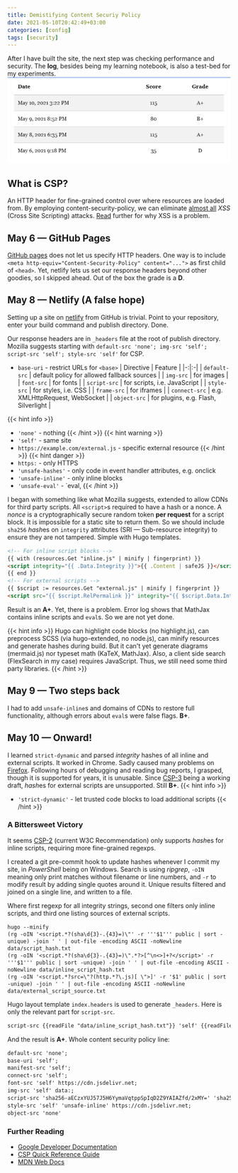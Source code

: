 ```yaml
---
title: Demistifying Content Securiy Policy
date: 2021-05-10T20:42:49+03:00
categories: [config]
tags: [security]
---
```


After I have built the site, the next step was checking performance and security. The **log**, besides being my learning notebook, is also a test-bed for my experiments.
![[Mozilla Observatory](https://observatory.mozilla.org/analyze/c6p.netlify.app) security grades](attachments/2021-05-10-15-24-07.png)
<!--more-->
## What is CSP?
An HTTP header for fine-grained control over where resources are loaded from. By employing content-security-policy, we can eliminate [almost all](https://csp.withgoogle.com/docs/faq.html#caveats) *XSS* (Cross Site Scripting) attacks. [Read](https://csp.withgoogle.com/docs/why-csp.html) further for why XSS is a problem.

## May 6 — GitHub Pages
[GitHub pages](https://pages.github.com/) does not let us specify HTTP headers. One way is to include `<meta http-equiv="Content-Security-Policy" content="...">` as first child of `<head>`. Yet, netlify lets us set our response headers beyond other goodies, so I skipped ahead.  Out of the box the grade is a **D**.
## May 8 — Netlify (A false hope)
Setting up a site on [netlify](https://www.netlify.com/) from GitHub is trivial. Point to your repository, enter your build command and publish directory. Done.

Our response headers are in `_headers` file at the root of publish directory. Mozilla suggests starting with `default-src 'none'; img-src 'self'; script-src 'self'; style-src 'self'` for CSP.

* `base-uri` - restrict URLs for `<base>`
| Directive | Feature |
|-:|:-|
| `default-src` | default policy for allowed fallback sources |
| `img-src` | for images |
| `font-src` | for fonts |
| `script-src` | for scripts, i.e. JavaScript |
| `style-src` | for styles, i.e. CSS |
| `frame-src` | for iframes |
| `connect-src` | e.g. XMLHttpRequest, WebSocket |
| `object-src` | for plugins, e.g. Flash, Silverlight |

{{< hint info >}}
* `'none'` - nothing
{{< /hint >}}
{{< hint warning >}}
* `'self'` - same site
* `https://example.com/external.js` - specific external resource
{{< /hint >}}
{{< hint danger >}}
* `https:` - only HTTPS
* `'unsafe-hashes'` - only code in event handler attributes, e.g. onclick
* `'unsafe-inline'` - only inline blocks
* `'unsafe-eval'` - `eval, 
{{< /hint >}}

I began with something like what Mozilla suggests, extended to allow CDNs for third party scripts. All `<script>`s required to have a hash or a nonce. A *nonce* is a cryptographically secure random token **per request** for a script block. It is impossible for a static site to return them. So we should include `sha256` *hash*es on `integrity` attributes (SRI — Sub-resource integrity) to ensure they are not tampered. Simple with Hugo templates.  
```html
<!-- For inline script blocks -->
{{ with (resources.Get "inline.js" | minify | fingerprint) }}
<script integrity="{{ .Data.Integrity }}">{{ .Content | safeJS }}</script>
{{ end }}
<!-- For external scripts -->
{{ $script := resources.Get "external.js" | minify | fingerprint }}
<script src="{{ $script.RelPermalink }}" integrity="{{ $script.Data.Integrity }}"></script>
```
Result is an **A+**. Yet, there is a problem. Error log shows that MathJax contains inline scripts and `eval`s. So we are not yet done.

{{< hint info >}}
Hugo can highlight code blocks (no highlight.js), can preprocess SCSS (via hugo-extended, no node.js), can minify resources and generate hashes during build. But it can't yet generate diagrams (mermaid.js) nor typeset math (KaTeX, MathJax). Also, a client side search (FlexSearch in my case) requires JavaScript. Thus, we still need some third party libraries. 
{{< /hint >}}

<!--
### Bonus point
Though irrelevant to CSP, important for security, for your external links...
There are some discussions for `rel` attribute for `<base>` tag for page wide rules.
```html
<a target="_blank" rel="nofollow noopener noreferrer">
```
-->

## May 9 — Two steps back 
I had to add `unsafe-inline`s and domains of CDNs to restore full functionality, although errors about `eval`s were false flags. **B+**.

## May 10 — Onward!
I learned `strict-dynamic` and parsed *integrity* hashes of all inline and external scripts. It worked in Chrome. Sadly caused many problems on [Firefox](https://bugzilla.mozilla.org/show_bug.cgi?id=1409200 "Bugzilla"). Following hours of debugging and reading bug reports, I grasped, though it is supported for years, it is unusable. Since [CSP-3](https://www.w3.org/TR/CSP3/) being a working draft, *hash*es for external scripts are unsupported. Still **B+**.
{{< hint info >}}
  * `'strict-dynamic'` - let trusted code blocks to load additional scripts
{{< /hint >}}

### A Bittersweet Victory
It seems [CSP-2](https://www.w3.org/TR/CSP2/) (current W3C Recommendation) only supports *hash*es for inline scripts, requiring more fine-grained regexps.  

I created a git pre-commit hook to update hashes whenever I commit my site, in *PowerShell* being on Windows. Search is using *ripgrep*, `-oIN` meaning only print matches without filename or line numbers, and `-r` to modify result by adding single quotes around it. Unique results filtered and joined on a single line, and written to a file. 

Where first regexp for all integrity strings, second one filters only inline scripts, and third one listing sources of external scripts.
```posh
hugo --minify
(rg -oIN '<script.*?(sha\d{3}-.{43}=)\"' -r '''$1''' public | sort -unique) -join ' ' | out-file -encoding ASCII -noNewline data/script_hash.txt 
(rg -oIN '<script.*?(sha\d{3}-.{43}=)\".*?>[^\n<>]+?</script>' -r '''$1''' public | sort -unique) -join ' ' | out-file -encoding ASCII -noNewline data/inline_script_hash.txt 
(rg -oIN '<script.*?src=\"?(http.*?\.js)[ \">]' -r '$1' public | sort -unique) -join ' ' | out-file -encoding ASCII -noNewline data/external_script_source.txt
```

Hugo layout template `index.headers` is used to generate `_headers`. Here is only the relevant part for `script-src`.
```html {.wrap}
script-src {{readFile "data/inline_script_hash.txt"}} 'self' {{readFile "data/external_script_source.txt"}};
```
And the result is **A+**. Whole content security policy line:
```html
default-src 'none';
base-uri 'self';
manifest-src 'self';
connect-src 'self';
font-src 'self' https://cdn.jsdelivr.net; 
img-src 'self' data:;
script-src 'sha256-aECzxYUJ57J5H6YymaVqtppSpIqD2Z9YAIAZfd/2xMY=' 'sha256-MktN23nRzohmT1JNxPQ0B9CzVW6psOCbvJ20j9YxAxA=' 'sha256-OBZ1TAxtlr9xf3a+8VMnoX0v39PPCWCsN6DfNkKio/I=' 'self' https://cdn.jsdelivr.net/npm/mathjax@3.1.4/es5/tex-mml-chtml.js https://cdn.jsdelivr.net/npm/mermaid@8.9.3/dist/mermaid.min.js;
style-src 'self' 'unsafe-inline' https://cdn.jsdelivr.net;
object-src 'none'
```
### Further Reading
* [Google Developer Documentation](https://developers.google.com/web/fundamentals/security/csp)
* [CSP Quick Reference Guide](https://content-security-policy.com/)
* [MDN Web Docs](https://developer.mozilla.org/en-US/docs/Web/HTTP/CSP)